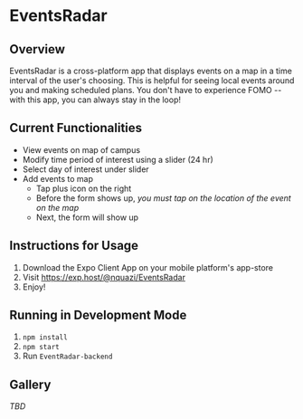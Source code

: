 # EventsRadar
## Overview

EventsRadar is a cross-platform app that displays events on a map in a time
interval of the user's choosing. This is helpful for seeing local events around
you and making scheduled plans. You don't have to experience FOMO -- with this
app, you can always stay in the loop!

## Current Functionalities
+ View events on map of campus
+ Modify time period of interest using a slider (24 hr)
+ Select day of interest under slider
+ Add events to map
    + Tap plus icon on the right
    + Before the form shows up, *you must tap on the location of the event on
      the map*
    + Next, the form will show up

## Instructions for Usage
1. Download the Expo Client App on your mobile platform's app-store
2. Visit https://exp.host/@nquazi/EventsRadar
3. Enjoy!

## Running in Development Mode
1. ```npm install```
2. ```npm start```
3. Run `EventRadar-backend`

## Gallery
*TBD*